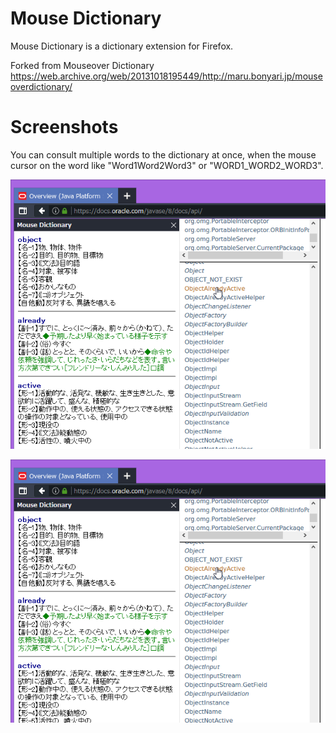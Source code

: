 
# Mouse Dictionary

Mouse Dictionary is a dictionary extension for Firefox.

Forked from Mouseover Dictionary
https://web.archive.org/web/20131018195449/http://maru.bonyari.jp/mouseoverdictionary/


# Screenshots
You can consult multiple words  to the dictionary at once, when the mouse cursor on the word like "Word1Word2Word3" or "WORD1_WORD2_WORD3".

![ss01](https://raw.githubusercontent.com/wtetsu/mouseover-dictionary/images/image00.png)

![ss01](https://raw.githubusercontent.com/wtetsu/mouseover-dictionary/images/image01.png)

